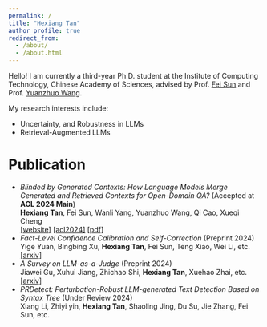 ```yaml
---
permalink: /
title: "Hexiang Tan"
author_profile: true
redirect_from: 
  - /about/
  - /about.html
---
```


Hello! I am currently a third-year Ph.D. student at the Institute of Computing Technology, Chinese Academy of Sciences, advised by Prof. [Fei Sun](http://ofey.me/) and Prof. [Yuanzhuo Wang](https://scholar.google.com/citations?user=v1KzwYEAAAAJ&hl=en). 

My research interests include:
- Uncertainty, and Robustness in LLMs
- Retrieval-Augmented LLMs

Publication
======

- *Blinded by Generated Contexts: How Language Models Merge Generated and Retrieved Contexts for Open-Domain QA?* (Accepted at **ACL 2024 Main**)  <br>**Hexiang Tan**, Fei Sun, Wanli Yang, Yuanzhuo Wang, Qi Cao, Xueqi Cheng  <br>[[website]](https://tan-hexiang.github.io/Blinded_by_Generated_Contexts/) [[acl2024]](https://aclanthology.org/2024.acl-long.337/) [[pdf]](https://aclanthology.org/2024.acl-long.337.pdf)
- *Fact-Level Confidence Calibration and Self-Correction* (Preprint 2024)  <br>Yige Yuan, Bingbing Xu, **Hexiang Tan**, Fei Sun, Teng Xiao, Wei Li, etc.  <br>[[arxiv]](https://arxiv.org/abs/2411.13343) 
- *A Survey on LLM-as-a-Judge* (Preprint 2024)  <br>Jiawei Gu, Xuhui Jiang, Zhichao Shi, **Hexiang Tan**, Xuehao Zhai, etc. <br>[[arxiv]](https://arxiv.org/abs/2411.15594) 
- *PRDetect: Perturbation-Robust LLM-generated Text Detection Based on Syntax Tree* (Under Review 2024) <br>Xiang Li, Zhiyi yin, **Hexiang Tan**, Shaoling Jing, Du Su, Jie Zhang, Fei Sun, etc. <br>


